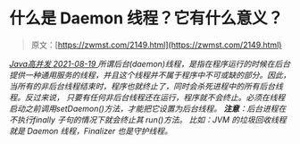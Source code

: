 <!--yml
category: 未分类
date: 0001-01-01 00:00:00
--->

# 什么是 Daemon 线程？它有什么意义？

> 原文：[https://zwmst.com/2149.html](https://zwmst.com/2149.html)

   [ *Java高并发* ](https://zwmst.com/java%e9%ab%98%e5%b9%b6%e5%8f%91)*[ <time datetime="2021-08-19T08:50:40+08:00"> 2021-08-19 </time> ](https://zwmst.com/2149.html)  所谓后台(daemon)线程，是指在程序运行的时候在后台提供一种通用服务的线程，并且这个线程并不属于程序中不可或缺的部分。因此，当所有的非后台线程结束时，程序也就终止了，同时会杀死进程中的所有后台线程。反过来说， 只要有任何非后台线程还在运行，程序就不会终止。必须在线程启动之前调用setDaemon()方法，才能把它设置为后台线程。
**注意**：后台进程在不执行finally 子句的情况下就会终止其 run()方法。
比如：JVM 的垃圾回收线程就是 Daemon 线程，Finalizer 也是守护线程。*